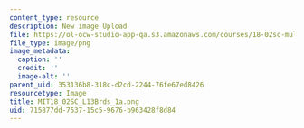 ```yaml
---
content_type: resource
description: New image Upload
file: https://ol-ocw-studio-app-qa.s3.amazonaws.com/courses/18-02sc-multivariable-calculus-fall-2010/715877dd753715c59676b963428f8d84_MIT18_02SC_L13Brds_1a.png
file_type: image/png
image_metadata:
  caption: ''
  credit: ''
  image-alt: ''
parent_uid: 353136b8-318c-d2cd-2244-76fe67ed8426
resourcetype: Image
title: MIT18_02SC_L13Brds_1a.png
uid: 715877dd-7537-15c5-9676-b963428f8d84
---
```

